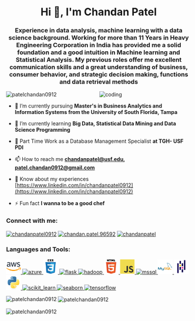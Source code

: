 <h1 align="center">Hi 👋, I'm Chandan Patel</h1>
<h3 align="center">Experience in data analysis, machine learning with a data science background. Working for more than 11 Years in Heavy Engineering Corporation in India has provided me a solid foundation and a good intuition in Machine learning and Statistical Analysis. My previous roles offer me excellent communication skills and a great understanding of business, consumer behavior, and strategic decision making, functions and data retrieval methods</h3>
<img align="right" alt="coding" width="250" src="https://www.element61.be/sites/default/files/img_competences/developer-dribbble.gif">
<p align="left"> <img src="https://komarev.com/ghpvc/?username=patelchandan0912&label=Profile%20views&color=0e75b6&style=flat" alt="patelchandan0912" /> </p>

- 🔭 I’m currently pursuing **Master's in Business Analytics and Information Systems from the University of South Florida, Tampa**

- 🌱 I’m currently learning **Big Data, Statistical Data Mining and Data Science Programming**

- 👯 Part Time Work as a Database Management Specialist **at TGH- USF PDI**

- 📫 How to reach me **chandanpatel@usf.edu, patel.chandan0912@gmail.com**

- 📄 Know about my experiences [https://www.linkedin.com/in/chandanpatel0912](https://www.linkedin.com/in/chandanpatel0912)

- ⚡ Fun fact **I wanna to be a good chef**

<h3 align="left">Connect with me:</h3>
<p align="left">
<a href="https://linkedin.com/in/chandanpatel0912" target="blank"><img align="center" src="https://raw.githubusercontent.com/rahuldkjain/github-profile-readme-generator/master/src/images/icons/Social/linked-in-alt.svg" alt="chandanpatel0912" height="30" width="40" /></a>
<a href="https://fb.com/chandan.patel.96592" target="blank"><img align="center" src="https://raw.githubusercontent.com/rahuldkjain/github-profile-readme-generator/master/src/images/icons/Social/facebook.svg" alt="chandan.patel.96592" height="30" width="40" /></a>
<a href="https://www.leetcode.com/chandanpatel" target="blank"><img align="center" src="https://raw.githubusercontent.com/rahuldkjain/github-profile-readme-generator/master/src/images/icons/Social/leet-code.svg" alt="chandanpatel" height="30" width="40" /></a>
</p>

<h3 align="left">Languages and Tools:</h3>
<p align="left"> <a href="https://aws.amazon.com" target="_blank" rel="noreferrer"> <img src="https://raw.githubusercontent.com/devicons/devicon/master/icons/amazonwebservices/amazonwebservices-original-wordmark.svg" alt="aws" width="40" height="40"/> </a> <a href="https://azure.microsoft.com/en-in/" target="_blank" rel="noreferrer"> <img src="https://www.vectorlogo.zone/logos/microsoft_azure/microsoft_azure-icon.svg" alt="azure" width="40" height="40"/> </a> <a href="https://www.w3schools.com/css/" target="_blank" rel="noreferrer"> <img src="https://raw.githubusercontent.com/devicons/devicon/master/icons/css3/css3-original-wordmark.svg" alt="css3" width="40" height="40"/> </a> <a href="https://flask.palletsprojects.com/" target="_blank" rel="noreferrer"> <img src="https://www.vectorlogo.zone/logos/pocoo_flask/pocoo_flask-icon.svg" alt="flask" width="40" height="40"/> </a> <a href="https://hadoop.apache.org/" target="_blank" rel="noreferrer"> <img src="https://www.vectorlogo.zone/logos/apache_hadoop/apache_hadoop-icon.svg" alt="hadoop" width="40" height="40"/> </a> <a href="https://www.w3.org/html/" target="_blank" rel="noreferrer"> <img src="https://raw.githubusercontent.com/devicons/devicon/master/icons/html5/html5-original-wordmark.svg" alt="html5" width="40" height="40"/> </a> <a href="https://developer.mozilla.org/en-US/docs/Web/JavaScript" target="_blank" rel="noreferrer"> <img src="https://raw.githubusercontent.com/devicons/devicon/master/icons/javascript/javascript-original.svg" alt="javascript" width="40" height="40"/> </a> <a href="https://www.microsoft.com/en-us/sql-server" target="_blank" rel="noreferrer"> <img src="https://www.svgrepo.com/show/303229/microsoft-sql-server-logo.svg" alt="mssql" width="40" height="40"/> </a> <a href="https://www.mysql.com/" target="_blank" rel="noreferrer"> <img src="https://raw.githubusercontent.com/devicons/devicon/master/icons/mysql/mysql-original-wordmark.svg" alt="mysql" width="40" height="40"/> </a> <a href="https://pandas.pydata.org/" target="_blank" rel="noreferrer"> <img src="https://raw.githubusercontent.com/devicons/devicon/2ae2a900d2f041da66e950e4d48052658d850630/icons/pandas/pandas-original.svg" alt="pandas" width="40" height="40"/> </a> <a href="https://www.python.org" target="_blank" rel="noreferrer"> <img src="https://raw.githubusercontent.com/devicons/devicon/master/icons/python/python-original.svg" alt="python" width="40" height="40"/> </a> <a href="https://scikit-learn.org/" target="_blank" rel="noreferrer"> <img src="https://upload.wikimedia.org/wikipedia/commons/0/05/Scikit_learn_logo_small.svg" alt="scikit_learn" width="40" height="40"/> </a> <a href="https://seaborn.pydata.org/" target="_blank" rel="noreferrer"> <img src="https://seaborn.pydata.org/_images/logo-mark-lightbg.svg" alt="seaborn" width="40" height="40"/> </a> <a href="https://www.tensorflow.org" target="_blank" rel="noreferrer"> <img src="https://www.vectorlogo.zone/logos/tensorflow/tensorflow-icon.svg" alt="tensorflow" width="40" height="40"/> </a> </p>

<p><img align="left" src="https://github-readme-stats.vercel.app/api/top-langs?username=patelchandan0912&show_icons=true&locale=en&layout=compact" alt="patelchandan0912" /></p>

<p>&nbsp;<img align="center" src="https://github-readme-stats.vercel.app/api?username=patelchandan0912&show_icons=true&locale=en" alt="patelchandan0912" /></p>

<p><img align="center" src="https://github-readme-streak-stats.herokuapp.com/?user=patelchandan0912&" alt="patelchandan0912" /></p>
